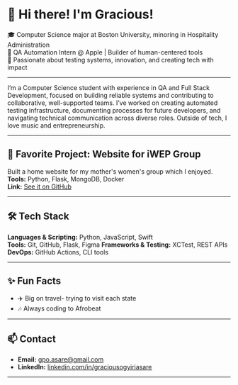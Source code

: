 # 👋 Hi there! I'm Gracious!

🎓 Computer Science major at Boston University, minoring in Hospitality Administration  
🔧 QA Automation Intern @ Apple | Builder of human-centered tools  
🎯 Passionate about testing systems, innovation, and creating tech with impact

---

I’m a Computer Science student with experience in QA and Full Stack Development, focused on building reliable systems and contributing to collaborative, well-supported teams. I’ve worked on creating automated testing infrastructure, documenting processes for future developers, and navigating technical communication across diverse roles. Outside of tech, I love music and entrepreneurship. 

---

## 🚀 Favorite Project: **Website for iWEP Group**
Built a home website for my mother's women's group which I enjoyed.
**Tools:** Python, Flask, MongoDB, Docker  
**Link:** [See it on GitHub](https://github.com/sheisgracious/iwep-website)

---

## 🛠 Tech Stack

**Languages & Scripting:** Python, JavaScript, Swift  
**Tools:** Git, GitHub, Flask, Figma
**Frameworks & Testing:** XCTest, REST APIs  
**DevOps:** GitHub Actions, CLI tools  

---

## ✨ Fun Facts 

- ✈️ Big on travel- trying to visit each state
- 🎶 Always coding to Afrobeat

---

## 📫 Contact

- **Email:** gpo.asare@gmail.com  
- **LinkedIn:** [linkedin.com/in/graciousogyiriasare](https://linkedin.com/in/graciousogyiriasare)  

---

